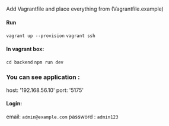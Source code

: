 ###  

Add Vagrantfile and place everything from (Vagrantfile.example)

#### Run

```vagrant up --provision```
```vagrant ssh```

#### In vagrant box:

```cd backend```
```npm run dev```

### You can see application :

host: '192.168.56.10'
port: '5175'

#### Login:

email: ```admin@example.com```
password : ```admin123```
